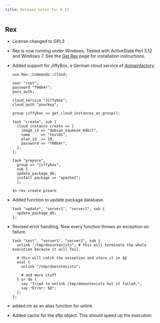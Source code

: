 ```yaml
---
title: Release notes for 0.13
---
```


## Rex

-   License changed to GPL3

-   Rex is now running under Windows. Tested with ActiveState Perl 5.12 and Windows 7. See the [Get Rex](/get) page for installation instructions.

-   Added support for JiffyBox, a German cloud service of [domainfactory](http://www.df.eu).

        use Rex::Commands::Cloud;

        user "root";
        password "f00b4r";
        pass_auth;

        cloud_service "Jiffybox";
        cloud_auth "yourkey";

        group jiffybox => get_cloud_instances_as_group();

        task "create", sub {
          cloud_instance create => {
            image_id => "debian_squeeze_64bit",
            name     => "test01",
            plan_id  => 10,
            password => "f00b4r",
          };
        };

        task "prepare",
          group => "jiffybox",
          sub {
          update_package_db;
          install package => "apache2";
          };

        $> rex create preare

-   Added function to update package database.

        task "update", "server1", "server2", sub {
          update_package_db;
        };

-   Revised error handling. Now every function throws an exception on failure.

        task "test", "server1", "server2", sub {
          unlink "/tmp/doesntexists"; # this will terminate the whole execution because it will fail.

          # this will catch the exception and store it in $@
          eval {
            unlink "/tmp/doesntexists";

            # and more stuff
          } or do {
            say "Tried to unlink /tmp/doesntexists but it failed.";
            say "Error: $@";
          };
        };

-   added *rm* as an alias function for unlink

-   Added cache for the sftp object. This should speed up the execution.



